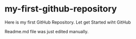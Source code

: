 # my-first-github-repository
Here is my first GitHub Repository. Let get Started wiht GitHub

Readme.md file was just edited manually.
